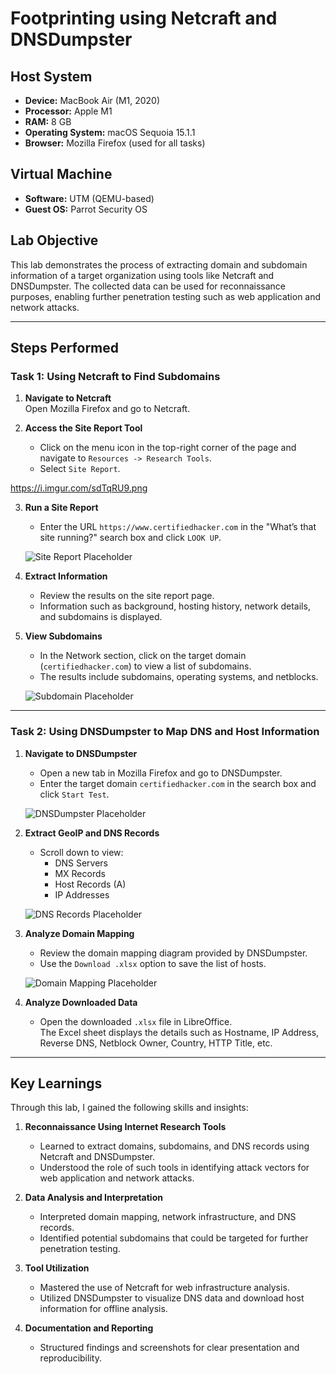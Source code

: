 # Footprinting using Netcraft and DNSDumpster

## Host System

- **Device:** MacBook Air (M1, 2020)
- **Processor:** Apple M1
- **RAM:** 8 GB
- **Operating System:** macOS Sequoia 15.1.1
- **Browser:** Mozilla Firefox (used for all tasks)

## Virtual Machine

- **Software:** UTM (QEMU-based)
- **Guest OS:** Parrot Security OS

## Lab Objective

This lab demonstrates the process of extracting domain and subdomain information of a target organization using tools like Netcraft and DNSDumpster. The collected data can be used for reconnaissance purposes, enabling further penetration testing such as web application and network attacks.

---

## Steps Performed

### Task 1: Using Netcraft to Find Subdomains

1. **Navigate to Netcraft**  
   Open Mozilla Firefox and go to Netcraft.

2. **Access the Site Report Tool**  
   - Click on the menu icon in the top-right corner of the page and navigate to `Resources -> Research Tools`.
   - Select `Site Report`.

 https://i.imgur.com/sdTqRU9.png

3. **Run a Site Report**  
   - Enter the URL `https://www.certifiedhacker.com` in the "What’s that site running?" search box and click `LOOK UP`.

   ![Site Report Placeholder](images/netcraft_site_report.png)

4. **Extract Information**  
   - Review the results on the site report page.
   - Information such as background, hosting history, network details, and subdomains is displayed.

5. **View Subdomains**  
   - In the Network section, click on the target domain (`certifiedhacker.com`) to view a list of subdomains.
   - The results include subdomains, operating systems, and netblocks.

   ![Subdomain Placeholder](images/netcraft_subdomains.png)

---

### Task 2: Using DNSDumpster to Map DNS and Host Information

1. **Navigate to DNSDumpster**  
   - Open a new tab in Mozilla Firefox and go to DNSDumpster.
   - Enter the target domain `certifiedhacker.com` in the search box and click `Start Test`.

   ![DNSDumpster Placeholder](images/dnsdumpster_start_test.png)

2. **Extract GeoIP and DNS Records**  
   - Scroll down to view:
     - DNS Servers
     - MX Records
     - Host Records (A)
     - IP Addresses

   ![DNS Records Placeholder](images/dns_records.png)

3. **Analyze Domain Mapping**  
   - Review the domain mapping diagram provided by DNSDumpster.
   - Use the `Download .xlsx` option to save the list of hosts.

   ![Domain Mapping Placeholder](images/dns_mapping.png)

4. **Analyze Downloaded Data**  
   - Open the downloaded `.xlsx` file in LibreOffice.  
     The Excel sheet displays the details such as Hostname, IP Address, Reverse DNS, Netblock Owner, Country, HTTP Title, etc.

---

## Key Learnings

Through this lab, I gained the following skills and insights:

1. **Reconnaissance Using Internet Research Tools**
   - Learned to extract domains, subdomains, and DNS records using Netcraft and DNSDumpster.
   - Understood the role of such tools in identifying attack vectors for web application and network attacks.

2. **Data Analysis and Interpretation**
   - Interpreted domain mapping, network infrastructure, and DNS records.
   - Identified potential subdomains that could be targeted for further penetration testing.

3. **Tool Utilization**
   - Mastered the use of Netcraft for web infrastructure analysis.
   - Utilized DNSDumpster to visualize DNS data and download host information for offline analysis.

4. **Documentation and Reporting**
   - Structured findings and screenshots for clear presentation and reproducibility.
